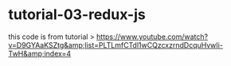 # tutorial-03-redux-js
this code is from tutorial > https://www.youtube.com/watch?v=D9GYAaKSZtg&amp;list=PLTLmfCTdl1wCQzcxzrndDcquHvwIi-TwH&amp;index=4
